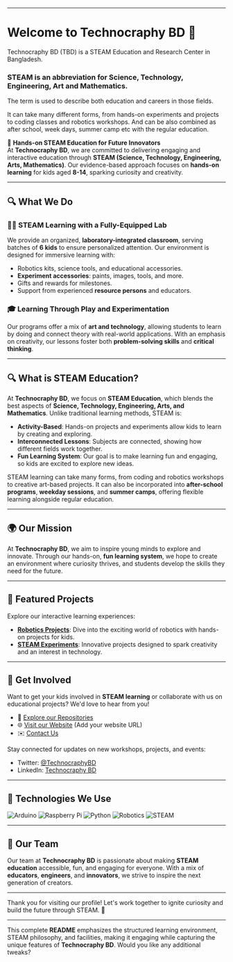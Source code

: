 
---

# Welcome to Technocraphy BD 🌟

Technocraphy BD (TBD) is a STEAM Education and Research Center in Bangladesh. 

###  STEAM is an abbreviation for Science, Technology, Engineering, Art and Mathematics. 


The term is used to describe both education and careers in those fields. 


It can take many different forms, from hands-on experiments and projects to coding classes and robotics workshops. And can be also combined as after school, week days, summer camp etc with the regular education.



🚀 **Hands-on STEAM Education for Future Innovators**  
At **Technocraphy BD**, we are committed to delivering engaging and interactive education through **STEAM (Science, Technology, Engineering, Arts, Mathematics)**. Our evidence-based approach focuses on **hands-on learning** for kids aged **8-14**, sparking curiosity and creativity.

---

## 🔍 What We Do

### 🧑‍🔬 STEAM Learning with a Fully-Equipped Lab  
We provide an organized, **laboratory-integrated classroom**, serving batches of **6 kids** to ensure personalized attention. Our environment is designed for immersive learning with:

- Robotics kits, science tools, and educational accessories.
- **Experiment accessories**: paints, images, tools, and more.
- Gifts and rewards for milestones.
- Support from experienced **resource persons** and educators.

### 🎓 Learning Through Play and Experimentation  
Our programs offer a mix of **art and technology**, allowing students to learn by doing and connect theory with real-world applications. With an emphasis on creativity, our lessons foster both **problem-solving skills** and **critical thinking**.

---

## 🔍 What is STEAM Education?

At **Technocraphy BD**, we focus on **STEAM Education**, which blends the best aspects of **Science, Technology, Engineering, Arts, and Mathematics**. Unlike traditional learning methods, STEAM is:

- **Activity-Based**: Hands-on projects and experiments allow kids to learn by creating and exploring.
- **Interconnected Lessons**: Subjects are connected, showing how different fields work together.
- **Fun Learning System**: Our goal is to make learning fun and engaging, so kids are excited to explore new ideas.

STEAM learning can take many forms, from coding and robotics workshops to creative art-based projects. It can also be incorporated into **after-school programs**, **weekday sessions**, and **summer camps**, offering flexible learning alongside regular education.

---

## 🌍 Our Mission

At **Technocraphy BD**, we aim to inspire young minds to explore and innovate. Through our hands-on, **fun learning system**, we hope to create an environment where curiosity thrives, and students develop the skills they need for the future.

---

## 📂 Featured Projects

Explore our interactive learning experiences:

- **[Robotics Projects](https://github.com/Technocraphy-BD)**: Dive into the exciting world of robotics with hands-on projects for kids.
- **[STEAM Experiments](https://github.com/Technocraphy-BD)**: Innovative projects designed to spark creativity and an interest in technology.

---

## 🌟 Get Involved

Want to get your kids involved in **STEAM learning** or collaborate with us on educational projects? We'd love to hear from you!

- 🔗 [Explore our Repositories](https://github.com/Technocraphy-BD)
- 🌐 [Visit our Website](#) (Add your website URL)
- ✉️ [Contact Us](mailto:youremail@domain.com)

Stay connected for updates on new workshops, projects, and events:  
- Twitter: [@TechnocraphyBD](#)  
- LinkedIn: [Technocraphy BD](#)

---

## 🔧 Technologies We Use

![Arduino](https://img.shields.io/badge/Arduino-Microcontroller-yellow.svg)
![Raspberry Pi](https://img.shields.io/badge/RaspberryPi-SBC-green.svg)
![Python](https://img.shields.io/badge/Python-Coding-blue.svg)
![Robotics](https://img.shields.io/badge/Robotics-Automation-orange.svg)
![STEAM](https://img.shields.io/badge/STEAM-Education-red.svg)

---

## 👥 Our Team

Our team at **Technocraphy BD** is passionate about making **STEAM education** accessible, fun, and engaging for everyone. With a mix of **educators**, **engineers**, and **innovators**, we strive to inspire the next generation of creators.

---

Thank you for visiting our profile! Let's work together to ignite curiosity and build the future through STEAM. 🎯

---

This complete **README** emphasizes the structured learning environment, STEAM philosophy, and facilities, making it engaging while capturing the unique features of **Technocraphy BD**. Would you like any additional tweaks?
